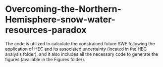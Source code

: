 # Overcoming-the-Northern-Hemisphere-snow-water-resources-paradox
The code is utilized to calculate the constrained future SWE following the application of HEC and its associated uncertainty (located in the HEC analysis folder), and it also includes all the necessary code to generate the figures (available in the Figures folder).
